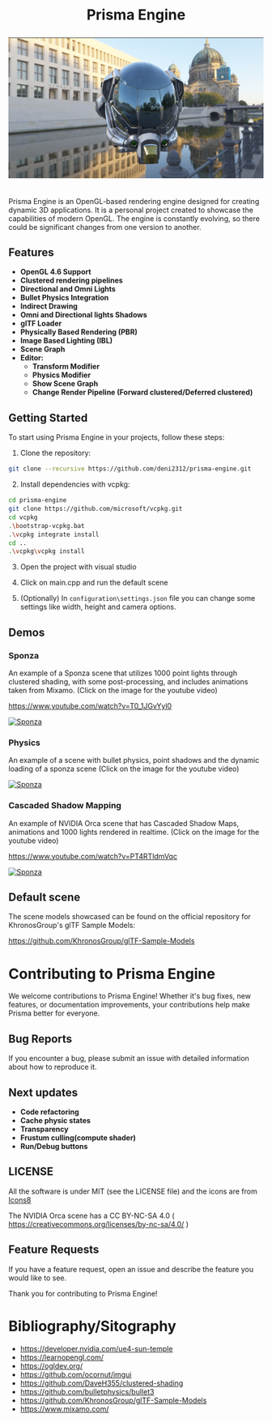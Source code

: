 <p>
<h1 align="center">
Prisma Engine
</p>
<center>
    <img src="https://github.com/deni2312/prisma-engine/blob/main/bin/images/screenshot.png" alt="DamagedHelmet">
</center>

## 
Prisma Engine is an OpenGL-based rendering engine designed for creating dynamic 3D applications. It is a personal project created to showcase the capabilities of modern OpenGL. The engine is constantly evolving, so there could be significant changes from one version to another.

## Features

- **OpenGL 4.6 Support**
- **Clustered rendering pipelines**
- **Directional and Omni Lights**
- **Bullet Physics Integration**
- **Indirect Drawing**
- **Omni and Directional lights Shadows**
- **glTF Loader**
- **Physically Based Rendering (PBR)** 
- **Image Based Lighting (IBL)**
- **Scene Graph**
- **Editor:**
    - **Transform Modifier**
    - **Physics Modifier**
    - **Show Scene Graph**
    - **Change Render Pipeline (Forward clustered/Deferred clustered)**

## Getting Started

To start using Prisma Engine in your projects, follow these steps:

1. Clone the repository:
```bash
git clone --recursive https://github.com/deni2312/prisma-engine.git
```
2. Install dependencies with vcpkg:
```bash
cd prisma-engine
git clone https://github.com/microsoft/vcpkg.git
cd vcpkg
.\bootstrap-vcpkg.bat
.\vcpkg integrate install
cd ..
.\vcpkg\vcpkg install
  ```
3. Open the project with visual studio

5. Click on main.cpp and run the default scene

6. (Optionally) In  `configuration\settings.json` file you can change some settings like width, height and camera options.

## Demos

### Sponza


An example of a Sponza scene that utilizes 1000 point lights through clustered shading, with some post-processing, and includes animations taken from Mixamo. (Click on the image for the youtube video)

https://www.youtube.com/watch?v=T0_1JGvYyl0

[![Sponza](https://img.youtube.com/vi/T0_1JGvYyl0/0.jpg)](https://www.youtube.com/watch?v=T0_1JGvYyl0)

### Physics

An example of a scene with bullet physics, point shadows and the dynamic loading of a sponza scene (Click on the image for the youtube video)

[![Sponza](https://img.youtube.com/vi/W6aWU5asums/0.jpg)](https://www.youtube.com/watch?v=W6aWU5asums)


### Cascaded Shadow Mapping


An example of NVIDIA Orca scene that has Cascaded Shadow Maps, animations and 1000 lights rendered in realtime. (Click on the image for the youtube video)

https://www.youtube.com/watch?v=PT4RTldmVqc

[![Sponza](https://img.youtube.com/vi/PT4RTldmVqc/0.jpg)](https://www.youtube.com/watch?v=PT4RTldmVqc)



## Default scene

The scene models showcased can be found on the official repository for KhronosGroup's glTF Sample Models:

https://github.com/KhronosGroup/glTF-Sample-Models

# Contributing to Prisma Engine

We welcome contributions to Prisma Engine! Whether it's bug fixes, new features, or documentation improvements, your contributions help make Prisma better for everyone.

## Bug Reports

If you encounter a bug, please submit an issue with detailed information about how to reproduce it.

## Next updates

- **Code refactoring**
- **Cache physic states**
- **Transparency**
- **Frustum culling(compute shader)**
- **Run/Debug buttons**


## LICENSE

All the software is under MIT (see the LICENSE file) and the icons are from <a target="_blank" href="https://icons8.com">Icons8</a>

The NVIDIA Orca scene has a  CC BY-NC-SA 4.0 ( https://creativecommons.org/licenses/by-nc-sa/4.0/ )

## Feature Requests

If you have a feature request, open an issue and describe the feature you would like to see.

Thank you for contributing to Prisma Engine!

# Bibliography/Sitography


- https://developer.nvidia.com/ue4-sun-temple
- https://learnopengl.com/
- https://ogldev.org/
- https://github.com/ocornut/imgui
- https://github.com/DaveH355/clustered-shading
- https://github.com/bulletphysics/bullet3
- https://github.com/KhronosGroup/glTF-Sample-Models
- https://www.mixamo.com/






